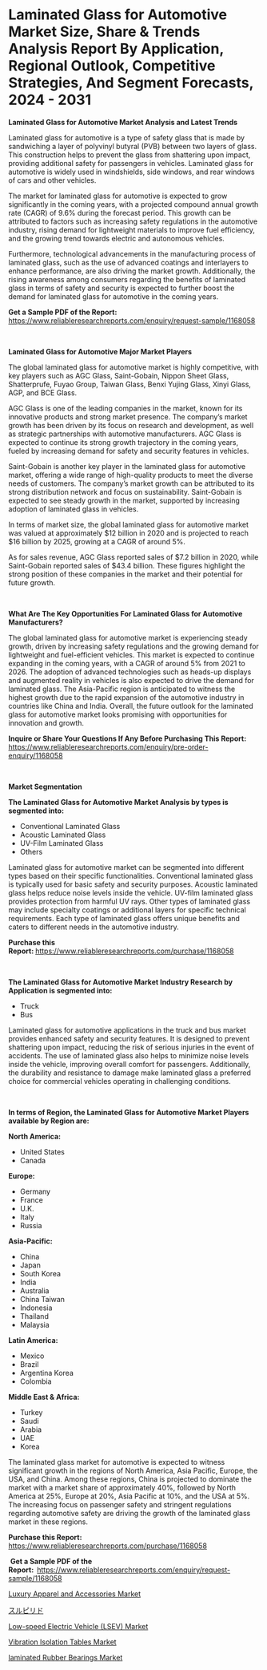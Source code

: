 <p><h1>Laminated Glass for Automotive Market Size, Share & Trends Analysis Report By Application, Regional Outlook, Competitive Strategies, And Segment Forecasts, 2024 - 2031</h1></p><p><strong>Laminated Glass for Automotive Market Analysis and Latest Trends</strong></p>
<p><p>Laminated glass for automotive is a type of safety glass that is made by sandwiching a layer of polyvinyl butyral (PVB) between two layers of glass. This construction helps to prevent the glass from shattering upon impact, providing additional safety for passengers in vehicles. Laminated glass for automotive is widely used in windshields, side windows, and rear windows of cars and other vehicles.</p><p>The market for laminated glass for automotive is expected to grow significantly in the coming years, with a projected compound annual growth rate (CAGR) of 9.6% during the forecast period. This growth can be attributed to factors such as increasing safety regulations in the automotive industry, rising demand for lightweight materials to improve fuel efficiency, and the growing trend towards electric and autonomous vehicles.</p><p>Furthermore, technological advancements in the manufacturing process of laminated glass, such as the use of advanced coatings and interlayers to enhance performance, are also driving the market growth. Additionally, the rising awareness among consumers regarding the benefits of laminated glass in terms of safety and security is expected to further boost the demand for laminated glass for automotive in the coming years.</p></p>
<p><strong>Get a Sample PDF of the Report:&nbsp;</strong> <a href="https://www.reliableresearchreports.com/enquiry/request-sample/1168058">https://www.reliableresearchreports.com/enquiry/request-sample/1168058</a></p>
<p>&nbsp;</p>
<p><strong>Laminated Glass for Automotive Major Market Players</strong></p>
<p><p>The global laminated glass for automotive market is highly competitive, with key players such as AGC Glass, Saint-Gobain, Nippon Sheet Glass, Shatterprufe, Fuyao Group, Taiwan Glass, Benxi Yujing Glass, Xinyi Glass, AGP, and BCE Glass. </p><p>AGC Glass is one of the leading companies in the market, known for its innovative products and strong market presence. The company’s market growth has been driven by its focus on research and development, as well as strategic partnerships with automotive manufacturers. AGC Glass is expected to continue its strong growth trajectory in the coming years, fueled by increasing demand for safety and security features in vehicles.</p><p>Saint-Gobain is another key player in the laminated glass for automotive market, offering a wide range of high-quality products to meet the diverse needs of customers. The company’s market growth can be attributed to its strong distribution network and focus on sustainability. Saint-Gobain is expected to see steady growth in the market, supported by increasing adoption of laminated glass in vehicles.</p><p>In terms of market size, the global laminated glass for automotive market was valued at approximately $12 billion in 2020 and is projected to reach $16 billion by 2025, growing at a CAGR of around 5%. </p><p>As for sales revenue, AGC Glass reported sales of $7.2 billion in 2020, while Saint-Gobain reported sales of $43.4 billion. These figures highlight the strong position of these companies in the market and their potential for future growth.</p></p>
<p>&nbsp;</p>
<p><strong>What Are The Key Opportunities For Laminated Glass for Automotive Manufacturers?</strong></p>
<p><p>The global laminated glass for automotive market is experiencing steady growth, driven by increasing safety regulations and the growing demand for lightweight and fuel-efficient vehicles. This market is expected to continue expanding in the coming years, with a CAGR of around 5% from 2021 to 2026. The adoption of advanced technologies such as heads-up displays and augmented reality in vehicles is also expected to drive the demand for laminated glass. The Asia-Pacific region is anticipated to witness the highest growth due to the rapid expansion of the automotive industry in countries like China and India. Overall, the future outlook for the laminated glass for automotive market looks promising with opportunities for innovation and growth.</p></p>
<p><strong>Inquire or Share Your Questions If Any Before Purchasing This Report:</strong> <a href="https://www.reliableresearchreports.com/enquiry/pre-order-enquiry/1168058">https://www.reliableresearchreports.com/enquiry/pre-order-enquiry/1168058</a></p>
<p>&nbsp;</p>
<p><strong>Market Segmentation</strong></p>
<p><strong>The Laminated Glass for Automotive Market Analysis by types is segmented into:</strong></p>
<p><ul><li>Conventional Laminated Glass</li><li>Acoustic Laminated Glass</li><li>UV-Film Laminated Glass</li><li>Others</li></ul></p>
<p><p>Laminated glass for automotive market can be segmented into different types based on their specific functionalities. Conventional laminated glass is typically used for basic safety and security purposes. Acoustic laminated glass helps reduce noise levels inside the vehicle. UV-film laminated glass provides protection from harmful UV rays. Other types of laminated glass may include specialty coatings or additional layers for specific technical requirements. Each type of laminated glass offers unique benefits and caters to different needs in the automotive industry.</p></p>
<p><strong>Purchase this Report:&nbsp;</strong><a href="https://www.reliableresearchreports.com/purchase/1168058">https://www.reliableresearchreports.com/purchase/1168058</a></p>
<p>&nbsp;</p>
<p><strong>The Laminated Glass for Automotive Market Industry Research by Application is segmented into:</strong></p>
<p><ul><li>Truck</li><li>Bus</li></ul></p>
<p><p>Laminated glass for automotive applications in the truck and bus market provides enhanced safety and security features. It is designed to prevent shattering upon impact, reducing the risk of serious injuries in the event of accidents. The use of laminated glass also helps to minimize noise levels inside the vehicle, improving overall comfort for passengers. Additionally, the durability and resistance to damage make laminated glass a preferred choice for commercial vehicles operating in challenging conditions.</p></p>
<p>&nbsp;</p>
<p><strong>In terms of Region, the Laminated Glass for Automotive Market Players available by Region are:</strong></p>
<p>
    <p> <strong> North America: </strong>
        <ul>
            <li>United States</li>
            <li>Canada</li>
        </ul>
        </p> 
    <p> <strong> Europe: </strong>
        <ul>
            <li>Germany</li>
            <li>France</li>
            <li>U.K.</li>
            <li>Italy</li>
            <li>Russia</li>
        </ul>
        </p> 
    <p> <strong> Asia-Pacific: </strong>
        <ul>
            <li>China</li>
            <li>Japan</li>
            <li>South Korea</li>
            <li>India</li>
            <li>Australia</li>
            <li>China Taiwan</li>
            <li>Indonesia</li>
            <li>Thailand</li>
            <li>Malaysia</li>
        </ul>
        </p> 
    <p> <strong> Latin America: </strong>
        <ul>
            <li>Mexico</li>
            <li>Brazil</li>
            <li>Argentina Korea</li>
            <li>Colombia</li>
        </ul>
        </p> 
    <p> <strong> Middle East & Africa: </strong>
        <ul>
            <li>Turkey</li>
            <li>Saudi</li>
            <li>Arabia</li>
            <li>UAE</li>
            <li>Korea</li>
        </ul>
    </p>
    </p>
<p><p>The laminated glass market for automotive is expected to witness significant growth in the regions of North America, Asia Pacific, Europe, the USA, and China. Among these regions, China is projected to dominate the market with a market share of approximately 40%, followed by North America at 25%, Europe at 20%, Asia Pacific at 10%, and the USA at 5%. The increasing focus on passenger safety and stringent regulations regarding automotive safety are driving the growth of the laminated glass market in these regions.</p></p>
<p><strong>Purchase this Report: </strong><a href="https://www.reliableresearchreports.com/purchase/1168058">https://www.reliableresearchreports.com/purchase/1168058</a></p>
<p>&nbsp;<strong>Get a Sample PDF of the Report:&nbsp;&nbsp;</strong><a href="https://www.reliableresearchreports.com/enquiry/request-sample/1168058">https://www.reliableresearchreports.com/enquiry/request-sample/1168058</a></p>
<p><strong></strong></p>
<p><p><a href="https://view.publitas.com/reportprime-1/luxury-apparel-and-accessories-market-research-report-unlocks-analysis-on-the-market-financial-status-market-size-and-market-revenue-upto-2031/">Luxury Apparel and Accessories Market</a></p><p><a href="https://medium.com/@sarahfahey88/%E3%82%B9%E3%83%AB%E3%83%94%E3%83%AA%E3%83%89%E5%B8%82%E5%A0%B4%E5%B1%95%E6%9C%9B-%E6%A5%AD%E7%95%8C%E6%A6%82%E8%A6%81%E3%81%A8%E4%BA%88%E6%B8%AC-2024%E5%B9%B4%E3%81%8B%E3%82%892031%E5%B9%B4-ab292d51c87c">スルピリド</a></p><p><a href="https://view.publitas.com/reportprime-1/low-speed-electric-vehicle-lsev-market-size-and-examines-its-market-scope-with-a-primary-focus-on-growth-opportunities-and-forecasted-trends-spanning-from-2024-to-2031/">Low-speed Electric Vehicle (LSEV) Market</a></p><p><a href="https://invited-way-688.notion.site/Vibration-Isolation-Tables-Market-Size-Growth-and-Forecast-from-2024-2031-f44e4c1700ac4b5e8945a322d7817ef2">Vibration Isolation Tables Market</a></p><p><a href="https://mire-aunt-385.notion.site/laminated-Rubber-Bearings-Market-Furnish-Information-about-Market-Size-Market-Share-Market-Dynamic-c7e1209bc0a74a3598d47129572e6bee">laminated Rubber Bearings Market</a></p></p>